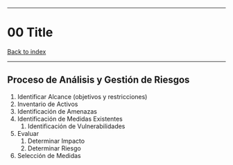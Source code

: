 
---
# 00 Title

[Back to index](../README.md)

---

## Proceso de Análisis y Gestión de Riesgos
1. Identificar Alcance (objetivos y restricciones)
2. Inventario de Activos
3. Identificación de Amenazas
4. Identificación de Medidas Existentes
	1. Identificación de Vulnerabilidades
5. Evaluar
	1. Determinar Impacto
	2. Determinar Riesgo
6. Selección de Medidas